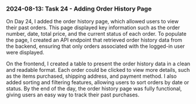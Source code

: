 ### 2024-08-13: Task 24 - Adding Order History Page

On Day 24, I added the order history page, which allowed users to view their past orders. This page displayed key information such as the order number, date, total price, and the current status of each order. To populate the page, I created an API endpoint that retrieved order history data from the backend, ensuring that only orders associated with the logged-in user were displayed.

On the frontend, I created a table to present the order history data in a clean and readable format. Each order could be clicked to view more details, such as the items purchased, shipping address, and payment method. I also added sorting and filtering features, allowing users to sort orders by date or status. By the end of the day, the order history page was fully functional, giving users an easy way to track their past purchases.
